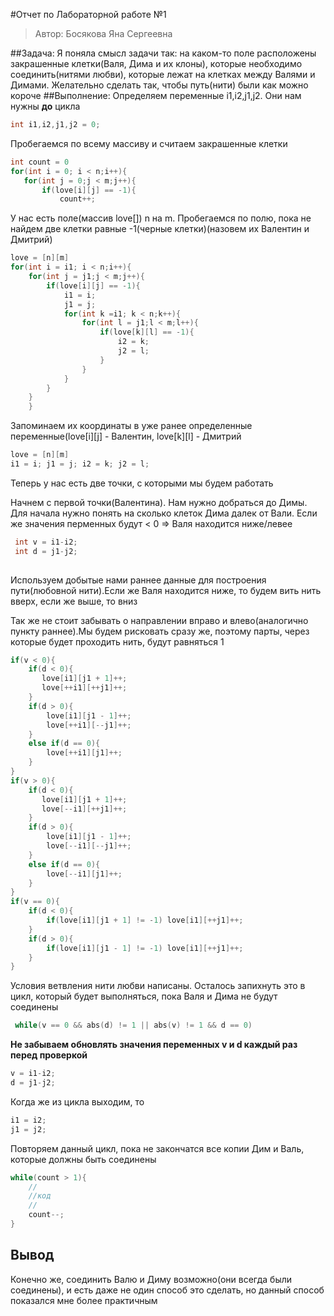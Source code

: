 #Отчет по Лабораторной работе №1
>Автор: Босякова Яна Сергеевна

##Задача:
Я поняла смысл задачи так: на каком-то поле расположены закрашенные клетки(Валя, Дима и их клоны), которые необходимо соединить(нитями любви), которые лежат на клетках между Валями и Димами. Желательно сделать так, чтобы путь(нити) были как можно короче
##Выполнение:
Определяем переменные i1,i2,j1,j2. Они нам нужны **до** цикла
```c++
int i1,i2,j1,j2 = 0;
 ```
 Пробегаемся по всему массиву и считаем закрашенные клетки
 ```c++
 int count = 0
for(int i = 0; i < n;i++){
    for(int j = 0;j < m;j++){
        if(love[i][j] == -1){
            count++;
 ```
У нас есть поле(массив love[]) n на m. Пробегаемся по полю, пока не найдем две клетки равные -1(черные клетки)(назовем их Валентин и Дмитрий)
```c++
love = [n][m]
for(int i = i1; i < n;i++){
    for(int j = j1;j < m;j++){
        if(love[i][j] == -1){
            i1 = i;
            j1 = j;
            for(int k =i1; k < n;k++){
                for(int l = j1;l < m;l++){ 
                    if(love[k][l] == -1){
                        i2 = k;
                        j2 = l;
                    }
                }
            }
        }
    }
    }
 ```
 Запоминаем их координаты в уже ранее определенные переменные(love[i][j] - Валентин, love[k][l] - Дмитрий
 ```c++
 love = [n][m]
 i1 = i; j1 = j; i2 = k; j2 = l;
 ```
Теперь у нас есть две точки, с которыми мы будем работать

Начнем с первой точки(Валентина). Нам нужно добраться до Димы. Для начала нужно понять на сколько клеток Дима далек от Вали. Если же значения перменных будут < 0 => Валя находится ниже/левее

```c++
 int v = i1-i2;
 int d = j1-j2;
 
 ```

Используем добытые нами раннее данные для построения пути(любовной нити).Если же Валя находится ниже, то будем вить нить вверх, если же выше, то вниз

 Так же не стоит забывать о направлении вправо и влево(аналогично пункту раннее).Мы будем рисковать сразу же, поэтому парты, через которые будет проходить нить, будут равняться 1

 ```c++
 if(v < 0){
     if(d < 0){
        love[i1][j1 + 1]++;
        love[++i1][++j1]++;
     }
     if(d > 0){
         love[i1][j1 - 1]++;
         love[++i1][--j1]++;
     }
     else if(d == 0){
         love[++i1][j1]++;
     }
 }
 if(v > 0){
     if(d < 0){
        love[i1][j1 + 1]++;
        love[--i1][++j1]++;
     }
     if(d > 0){
         love[i1][j1 - 1]++;
         love[--i1][--j1]++;
     }
     else if(d == 0){
         love[--i1][j1]++;
     }
 }
 if(v == 0){
     if(d < 0){
         if(love[i1][j1 + 1] != -1) love[i1][++j1]++;
     }
     if(d > 0){
         if(love[i1][j1 - 1] != -1) love[i1][++j1]++;
     }
 }
 ```
Условия ветвления нити любви написаны. Осталось запихнуть это в цикл, который будет выполняться, пока Валя и Дима не будут соединены
```c++
 while(v == 0 && abs(d) != 1 || abs(v) != 1 && d == 0)
 ```
 **Hе забываем обновлять значения переменных v и d каждый раз перед проверкой**
```c++
v = i1-i2;
d = j1-j2;
 ```

Когда же из цикла выходим, то
```c++
i1 = i2;
j1 = j2;
 ```
Повторяем данный цикл, пока не закончатся все копии Дим и Валь, которые должны быть соединены

```c++
while(count > 1){
    //
    //код
    //
    count--;
}
 ```
 ## Вывод
 Конечно же, соединить Валю и Диму возможно(они всегда были соединены), и есть даже не один способ это сделать, но данный способ показался мне более практичным
